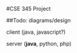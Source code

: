 #CSE 345 Project


##Todo:
diagrams/design

client  (java, javascript?)

server  (**java**, python, php)

